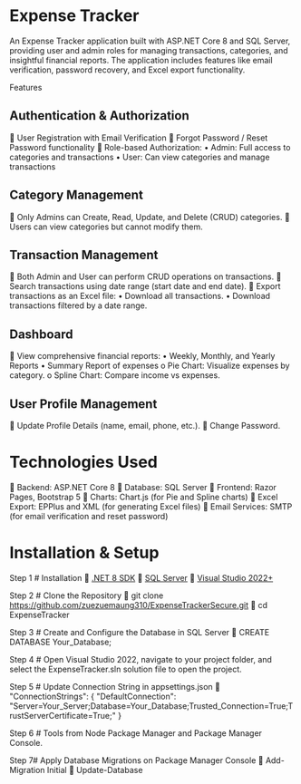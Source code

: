 # Expense Tracker
An Expense Tracker application built with ASP.NET Core 8 and SQL Server, providing user and admin roles for managing transactions, categories, and insightful financial reports. The application includes features like email verification, password recovery, and Excel export functionality.

Features
## Authentication & Authorization
	User Registration with Email Verification
	Forgot Password / Reset Password functionality
	Role-based Authorization:
•	Admin: Full access to categories and transactions
•	User: Can view categories and manage transactions

## Category Management
	Only Admins can Create, Read, Update, and Delete (CRUD) categories.
	Users can view categories but cannot modify them.

## Transaction Management
	Both Admin and User can perform CRUD operations on transactions.
	Search transactions using date range (start date and end date).
	Export transactions as an Excel file:
•	Download all transactions.
•	Download transactions filtered by a date range.

## Dashboard
	View comprehensive financial reports:
•	Weekly, Monthly, and Yearly Reports
•	Summary Report of expenses
o	Pie Chart: Visualize expenses by category.
o	Spline Chart: Compare income vs expenses.

## User Profile Management
	Update Profile Details (name, email, phone, etc.).
	Change Password.
# Technologies Used

	Backend: ASP.NET Core 8
	Database: SQL Server
	Frontend: Razor Pages, Bootstrap 5
	Charts: Chart.js (for Pie and Spline charts)
	Excel Export: EPPlus and XML (for generating Excel files)
	Email Services: SMTP (for email verification and reset password)

# Installation & Setup

Step 1 # Installation
	[.NET 8 SDK](https://dotnet.microsoft.com/download/dotnet/8.0)
	[SQL Server](https://www.microsoft.com/en-us/sql-server/)
	[Visual Studio 2022+](https://visualstudio.microsoft.com/)

Step 2 # Clone the Repository
	git clone https://github.com/zuezuemaung310/ExpenseTrackerSecure.git
	cd ExpenseTracker

Step 3 # Create and Configure the Database in SQL Server
	CREATE DATABASE Your_Database;

Step 4 # Open Visual Studio 2022, navigate to your project folder, and select the ExpenseTracker.sln solution file to open the project.

Step 5 # Update Connection String in appsettings.json
	"ConnectionStrings": {
    "DefaultConnection": "Server=Your_Server;Database=Your_Database;Trusted_Connection=True;TrustServerCertificate=True;"
                 }

Step 6 # Tools from Node Package Manager and Package Manager Console.

Step 7# Apply Database Migrations on Package Manager Console
	Add-Migration Initial
	Update-Database





